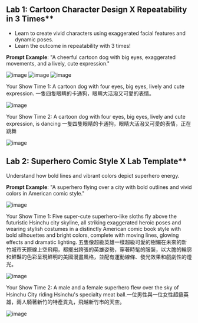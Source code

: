 ## Lab 1: Cartoon Character Design X Repeatability in 3 Times**

- Learn to create vivid characters using exaggerated facial features and dynamic poses.
- Learn the outcome in repeatability with 3 times!

**Prompt Example**: "A cheerful cartoon dog with big eyes, exaggerated movements, and a lively, cute expression."

![image](https://github.com/user-attachments/assets/b8527214-9890-4110-b55a-5454d69da4c5)
![image](https://github.com/user-attachments/assets/bab88310-2220-41f3-a6f0-fc0b250b081d)
![image](https://github.com/user-attachments/assets/71337ad3-dd65-40e9-8744-d6d2818d7f6a)

Your Show Time 1: A cartoon dog with four eyes, big eyes, lively and cute expression. 一隻四隻眼睛的卡通狗，眼睛大活潑又可愛的表情。

![image](https://github.com/user-attachments/assets/a4070587-2870-4ca3-a209-164211a70aee)

Your Show Time 2: A cartoon dog with four eyes, big eyes, lively and cute expression, is dancing 一隻四隻眼睛的卡通狗，眼睛大活潑又可愛的表情，正在跳舞

![image](https://github.com/user-attachments/assets/1b3c8bf4-85a2-41a0-814d-04bd9dc5790d)

## Lab 2: Superhero Comic Style X Lab Template**

Understand how bold lines and vibrant colors depict superhero energy.

**Prompt Example**: "A superhero flying over a city with bold outlines and vivid colors in American comic style."

![image](https://github.com/user-attachments/assets/672da3c5-1848-4eff-a3bf-2f310ab8221d)

Your Show Time 1: Five super-cute superhero-like sloths fly above the futuristic Hsinchu city skyline, all striking exaggerated heroic poses and wearing stylish costumes in a distinctly American comic book style with bold silhouettes and bright colors, complete with moving lines, glowing effects and dramatic lighting. 五隻像超級英雄一樣超級可愛的樹懶在未來的新竹城市天際線上空飛翔，都擺出誇張的英雄姿勢，穿著時髦的服裝，以大膽的輪廓和鮮豔的色彩呈現鮮明的美國漫畫風格，並配有運動線條、發光效果和戲劇性的燈光。

![image](https://github.com/user-attachments/assets/cf5cd189-5c41-437f-a455-a12bef1b8517)

Your Show Time 2: A male and a female superhero flew over the sky of Hsinchu City riding Hsinchu's specialty meat ball.一位男性與一位女性超級英雄，兩人騎著新竹的特產貢丸，飛越新竹市的天空。

![image](https://github.com/user-attachments/assets/9cc90686-0fff-4992-8472-6b28f1274af2)



